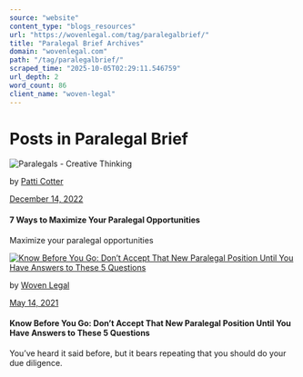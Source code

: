 ```yaml
---
source: "website"
content_type: "blogs_resources"
url: "https://wovenlegal.com/tag/paralegalbrief/"
title: "Paralegal Brief Archives"
domain: "wovenlegal.com"
path: "/tag/paralegalbrief/"
scraped_time: "2025-10-05T02:29:11.546759"
url_depth: 2
word_count: 86
client_name: "woven-legal"
---
```


# Posts in Paralegal Brief

![Paralegals - Creative Thinking](https://wovenlegal.com/wp-content/uploads/2022/12/creativethinking.jpg)

by [Patti Cotter](https://wovenlegal.com/author/patti-cotter/)

[December 14, 2022](https://wovenlegal.com/2022/12/14/)

#### **7 Ways to Maximize Your Paralegal Opportunities**

Maximize your paralegal opportunities

[![Know Before You Go: Don’t Accept That New Paralegal Position Until You Have Answers to These 5 Questions](https://wovenlegal.com/wp-content/uploads/2021/05/4cd6ec887bdcef32d58be201b1674c3f.jpg)](https://wovenlegal.com/know-before-you-go-dont-accept-that-new-paralegal-position-until-you-have-answers-to-these-5-questions/)

by [Woven Legal](https://wovenlegal.com/author/wovenlegal_iw3gt6/)

[May 14, 2021](https://wovenlegal.com/2021/05/14/)

#### Know Before You Go: Don’t Accept That New Paralegal Position Until You Have Answers to These 5 Questions

You’ve heard it said before, but it bears repeating that you should do your due diligence.